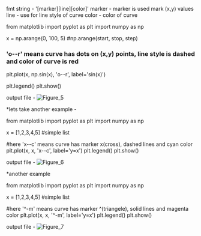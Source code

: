 fmt string - '[marker][line][color]'
marker - marker is used mark (x,y) values
line - use for line style of curve
color - color of curve

from matplotlib import pyplot as plt
import numpy as np

x = np.arange(0, 100, 5)  #np.arange(start, stop, step)

### 'o--r' means curve has dots on (x,y) points, line style is dashed and color of curve is red
plt.plot(x, np.sin(x), 'o--r', label='sin(x)')

plt.legend()
plt.show()

output file - 
![Figure_5](https://user-images.githubusercontent.com/100432854/159161287-317798c2-5890-4c29-902f-97bed58a076a.png)


*lets take another example - 

from matplotlib import pyplot as plt
import numpy as np
 
x = [1,2,3,4,5] #simple list

#here 'x--c' means curve has marker x(cross), dashed lines and cyan color
plt.plot(x, x, 'x--c', label='y=x')
plt.legend()
plt.show()

output file - 
![Figure_6](https://user-images.githubusercontent.com/100432854/159161761-5182ea84-6347-42f2-906a-e1e884b5a5a8.png)

*another example

from matplotlib import pyplot as plt
import numpy as np
 
x = [1,2,3,4,5] #simple list

#here '^-m' means curve has marker ^(triangele), solid lines and magenta color
plt.plot(x, x, '^-m', label='y=x')
plt.legend()
plt.show()

output file - 
![Figure_7](https://user-images.githubusercontent.com/100432854/159162044-b072f4a3-236b-45ef-93b3-64ff3a321a60.png)

